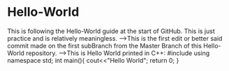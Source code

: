 # Hello-World
This is following the Hello-World guide at the start of GitHub. This is just practice and is relatively meaningless.
-->This is the first edit or better said commit made on the first subBranch from the Master Branch of this Hello-World repository.
-->This is Hello World printed in C++:
#include <iostream>
using namespace std;
int main(){
  cout<<"Hello World";
  return 0;
  }
